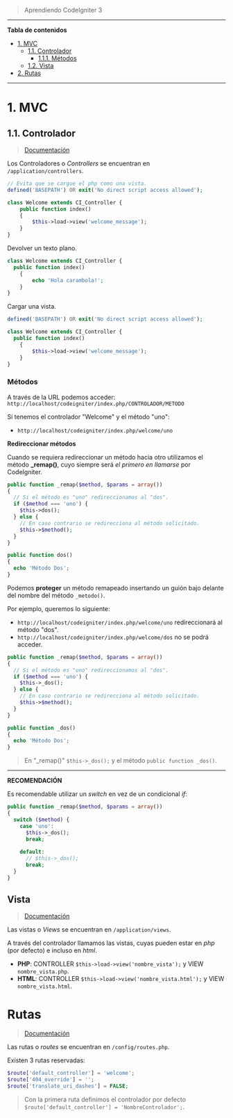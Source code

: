 > Aprendiendo CodeIgniter 3

---

**Tabla de contenidos**

- [1. MVC](#1-mvc)
  - [1.1. Controlador](#11-controlador)
    - [1.1.1. Métodos](#111-métodos)
  - [1.2. Vista](#12-vista)
- [2. Rutas](#2-Rutas)

---

# 1. MVC

## 1.1. Controlador

> [Documentación](https://www.codeigniter.com/user_guide/general/controllers.html)

Los Controladores o _Controllers_ se encuentran en `/application/controllers`.

```php
// Evita que se cargue el php como una vista.
defined('BASEPATH') OR exit('No direct script access allowed');

class Welcome extends CI_Controller {
	public function index()
	{
		$this->load->view('welcome_message');
	}
}
```

Devolver un texto plano.

```php
class Welcome extends CI_Controller {
  public function index()
	{
		echo 'Hola carambola!';
	}
}
```

Cargar una vista.

```php
defined('BASEPATH') OR exit('No direct script access allowed');

class Welcome extends CI_Controller {
  public function index()
	{
		$this->load->view('welcome_message');
	}
}
```

### Métodos

A través de la URL podemos acceder: `http://localhost/codeigniter/index.php/CONTROLADOR/METODO`

Si tenemos el controlador "Welcome" y el método "uno":

- `http://localhost/codeigniter/index.php/welcome/uno`

**Redireccionar métodos**

Cuando se requiera redireccionar un método hacia otro utilizamos el método **_remap()**, cuyo siempre será *el primero en llamarse* por CodeIgniter.

```php
public function _remap($method, $params = array())
{
  // Si el método es "uno" redireccionamos al "dos".
  if ($method === 'uno') {
    $this->dos();
  } else {
    // En caso contrario se redirecciona al método solicitado.
    $this->$method();
  }
}

public function dos()
{
  echo 'Método Dos';
}
```

Podemos **proteger** un método remapeado insertando un guión bajo delante del nombre del método `_metodo()`.

Por ejemplo, queremos lo siguiente:

- `http://localhost/codeigniter/index.php/welcome/uno` redireccionará al método "dos".
- `http://localhost/codeigniter/index.php/welcome/dos` no se podrá acceder.

```php
public function _remap($method, $params = array())
{
  // Si el método es "uno" redireccionamos al "dos".
  if ($method === 'uno') {
    $this->_dos();
  } else {
    // En caso contrario se redirecciona al método solicitado.
    $this->$method();
  }
}

public function _dos()
{
  echo 'Método Dos';
}
```

> En "_remap()" `$this->_dos();` y el método `public function _dos()`.

---

**RECOMENDACIÓN**

Es recomendable utilizar un _switch_ en vez de un condicional _if_:

```php
public function _remap($method, $params = array())
{
  switch ($method) {
    case 'uno':
      $this->_dos();
      break;
    
    default:
      // $this->_dos();
      break;
  }
}
```

## Vista

> [Documentación](https://www.codeigniter.com/user_guide/general/views.html)

Las vistas o _Views_ se encuentran en `/application/views`.

A través del controlador llamamos las vistas, cuyas pueden estar en _php_ (por defecto) e incluso en _html_.

- **PHP**: CONTROLLER `$this->load->view('nombre_vista');` y VIEW `nombre_vista.php`.
- **HTML**: CONTROLLER `$this->load->view('nombre_vista.html');` y VIEW `nombre_vista.html`.

# Rutas

> [Documentación](https://www.codeigniter.com/user_guide/general/routing.html)

Las rutas o _routes_ se encuentran en `/config/routes.php`.

Existen 3 rutas reservadas:

```php
$route['default_controller'] = 'welcome';
$route['404_override'] = '';
$route['translate_uri_dashes'] = FALSE;
```

> Con la primera ruta definimos el controlador por defecto `$route['default_controller'] = 'NombreControlador';`.